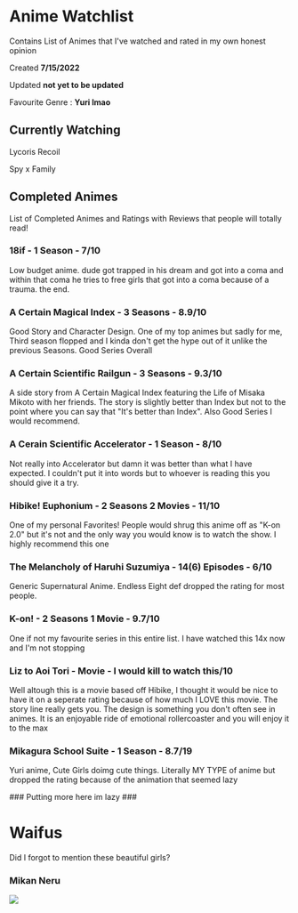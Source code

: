 # Anime Watchlist

Contains List of Animes that I've watched and rated in my own honest opinion

Created <b>7/15/2022</b>

Updated <b>not yet to be updated</b>

Favourite Genre : <b>Yuri lmao</b>

## Currently Watching
Lycoris Recoil

Spy x Family





## Completed Animes
List of Completed Animes and Ratings with Reviews that people will totally read!

### 18if - 1 Season - 7/10
Low budget anime. dude got trapped in his dream and got into a coma and within that coma he tries to free girls that got into a coma because of a trauma. the end.

### A Certain Magical Index - 3 Seasons - 8.9/10
Good Story and Character Design. One of my top animes but sadly for me, Third season flopped and I kinda don't get the hype out of it unlike the previous Seasons. Good Series Overall

### A Certain Scientific Railgun - 3 Seasons - 9.3/10
A side story from A Certain Magical Index featuring the Life of Misaka Mikoto with her friends. The story is slightly better than Index but not to the point where you can say that "It's better than Index". Also Good Series I would recommend.

### A Cerain Scientific Accelerator - 1 Season - 8/10
Not really into Accelerator but damn it was better than what I have expected. I couldn't put it into words but to whoever is reading this you should give it a try.

### Hibike! Euphonium - 2 Seasons 2 Movies - 11/10
One of my personal Favorites! People would shrug this anime off as "K-on 2.0" but it's not and the only way you would know is to watch the show. I highly recommend this one

### The Melancholy of Haruhi Suzumiya - 14(6) Episodes - 6/10
Generic Supernatural Anime. Endless Eight def dropped the rating for most people.

### K-on! - 2 Seasons 1 Movie - 9.7/10
One if not my favourite series in this entire list. I have watched this 14x now and I'm not stopping

### Liz to Aoi Tori - Movie - I would kill to watch this/10
Well altough this is a movie based off Hibike, I thought it would be nice to have it on a seperate rating because of how much I LOVE this movie. The story line really gets you. The design is something you don't often see in animes. It is an enjoyable ride of emotional rollercoaster and you will enjoy it to the max

### Mikagura School Suite - 1 Season - 8.7/19
Yuri anime, Cute Girls doimg cute things. Literally MY TYPE of anime but dropped the rating because of the animation that seemed lazy

<p align="centre">
### Putting more here im lazy ###
  
  
# Waifus

  Did I forgot to mention these beautiful girls?
  
  ### Mikan Neru
![](https://cdn.discordapp.com/attachments/983253938260303902/994114577421844501/20220706_082504.jpg)
